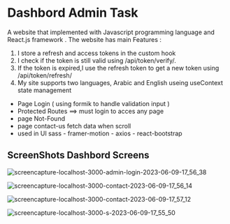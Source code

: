 # Dashbord Admin Task 

A website that implemented with Javascript programming language and React.js framework . 
The website has main Features :

1. I store a refresh and access tokens in the custom hook
2. I check if the token is still valid using /api/token/verify/.
3. If the token is expired,I use the refresh token to get a new token using /api/token/refresh/
4. My site supports two languages, Arabic and English useing useContext state management

- Page Login ( using formik to handle validation input )
- Protected Routes ==> must login to acces any page
- page Not-Found
- page contact-us fetch data when scroll
- used in UI sass  - framer-motion - axios - react-bootstrap



## ScreenShots Dashbord Screens
![screencapture-localhost-3000-admin-login-2023-06-09-17_56_38](https://github.com/Shazly99/dynamic-solution/assets/57854391/e03265c1-c364-4e62-9546-1eb7ba44834d)

![screencapture-localhost-3000-contact-2023-06-09-17_56_14](https://github.com/Shazly99/dynamic-solution/assets/57854391/4716d753-26d9-4df9-97be-d22085d99936)

![screencapture-localhost-3000-contact-2023-06-09-17_57_12](https://github.com/Shazly99/dynamic-solution/assets/57854391/a5877b76-257a-4848-8013-2f692569c46b)

![screencapture-localhost-3000-s-2023-06-09-17_55_50](https://github.com/Shazly99/dynamic-solution/assets/57854391/021f574f-14ba-4be3-b4ab-2388405e904a)


 


